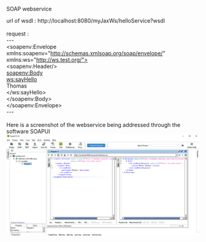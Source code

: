 SOAP webservice


url of wsdl : http://localhost:8080/myJaxWs/helloService?wsdl <br/>
<br/>
request :<br/>
---<br/>
<soapenv:Envelope xmlns:soapenv="http://schemas.xmlsoap.org/soap/envelope/" xmlns:ws="http://ws.test.org/"> <br/>
  &lt;soapenv:Header/> <br/>
    <soapenv:Body> <br/>
      <ws:sayHello> <br/>
        <guestname>Thomas</guestname> <br/>
      </ws:sayHello> <br/>
    </soapenv:Body> <br/>
</soapenv:Envelope> <br/>
---<br/>
<br/>
Here is a screenshot of the webservice being addressed through the software SOAPUI<br/>
![Request executed through SOAPUI](./request_in_SOAPUI.png)